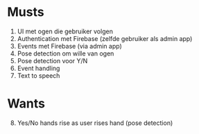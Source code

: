 # Musts

1. UI met ogen die gebruiker volgen
2. Authentication met Firebase (zelfde gebruiker als admin app)
3. Events met Firebase (via admin app)
4. Pose detection om wille van ogen
5. Pose detection voor Y/N
6. Event handling
7. Text to speech

# Wants

8. Yes/No hands rise as user rises hand (pose detection)
